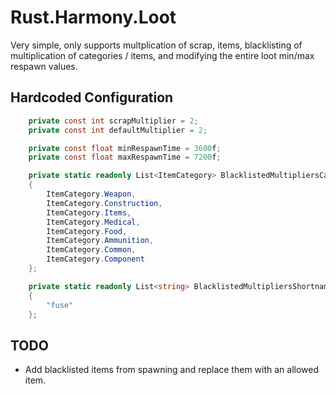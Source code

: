 # Rust.Harmony.Loot

Very simple, only supports multplication of scrap, items, blacklisting of multiplication of categories / items, and modifying the entire loot min/max respawn values.

## Hardcoded Configuration
```cs
    private const int scrapMultiplier = 2;
    private const int defaultMultiplier = 2;

    private const float minRespawnTime = 3600f;
    private const float maxRespawnTime = 7200f;

    private static readonly List<ItemCategory> BlacklistedMultipliersCategories = new()
    {
        ItemCategory.Weapon,
        ItemCategory.Construction,
        ItemCategory.Items,
        ItemCategory.Medical,
        ItemCategory.Food,
        ItemCategory.Ammunition,
        ItemCategory.Common,
        ItemCategory.Component
    };

    private static readonly List<string> BlacklistedMultipliersShortnames = new()
    {
        "fuse"
    };
```

## TODO
- Add blacklisted items from spawning and replace them with an allowed item.
